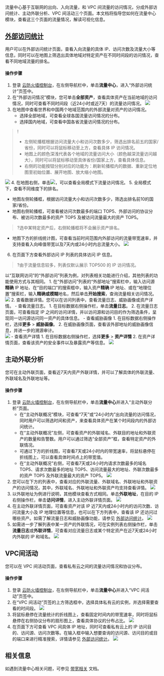
流量中心基于互联网的出向、入向流量，和 VPC 间流量的访问情况，分成外部访问统计、主动外联分析、VPC 间活动三个页面。本文档将指导您如何在流量中心模块，查看这三个页面的流量情况，解读可视化信息。

## [外部访问统计](id:out)
用户可以在外部访问统计页面，查看入向流量的具体 IP、访问次数及流量大小等信息，同时可以在地图上筛选出具体地域对特定资产在不同时间段的访问情况，查看不同地域流量的排名。

#### 操作步骤

1. 登录 [云防火墙控制台](https://console.cloud.tencent.com/cfw)，在左侧导航栏中，单击**流量中心**，进入“外部访问统计”页签中。
2. 在“外部访问情况”模块，您可单击**全部资产**，查看具体资产在当前地域的访问情况，同时可查看不同时间段（近24小时或近7天）的流量访问情况。
  ![](https://main.qcloudimg.com/raw/9469fe505ba4424b7c14eb935540baec.png)
3. 在地图中查看世界和中国两个地域范围内的外部流量对资产的访问情况。
	- 选择全部地域，可查看全球各国流量访问情况的分布。
	- 选择国内地域，可查看中国各省流量访问情况的分布。
>!
>- 左侧轮播框根据访问流量大小和访问次数多少，筛选出排名前五的国家/省份，同时可以将鼠标移动至上方，查看具体 IP 访问情况。
>- 地图上的颜色深浅代表各个地域的流量访问大小（颜色越深流量访问越大），同时可以将鼠标移动至具体省份/国家上方，查看具体信息。
>- 右侧的功能按钮分别对应的功能为：刷新轮播框内的数据、重新定位地图至初始位置、展开地图、放大缩小地图。
>
  ![](https://main.qcloudimg.com/raw/54b1e0aa74cd8179a852d1182185c99b.png)
4. 在地图右侧，单击<img src="https://main.qcloudimg.com/raw/2b3a0dcde8a1f294cfb8d9ba532d8810.png" style="margin:0;">，可以查看全局模式下流量访问情况。
5. 全局模式下，查看不同维度下的排名。
  - 地图左侧轮播框，根据访问流量大小和访问次数多少，筛选出排名前10的国家/省份。
  - 地图右侧轮播框，可查看被访问次数最多的端口 TOP5、外部访问的协议分布、被访问次数最多的资产 TOP5 及被访问流量最大的资产 TOP5。
>?选中某特定资产后，右侧轮播框将不会展示资产排名。
 - 地图下方的折线统计图，可查看当前时间范围内外部访问的流量带宽速率，并支持查看入向峰值带宽以及7天内或24小时内总流量大小。
  ![](https://main.qcloudimg.com/raw/6cc8cee317625402144f39cb904fefc1.png)
6. 在页面下方查看外部访问 IP 列表的具体访问 IP 信息。
>?由于流量信息较多，列表仅默认展示 TOP500 的 IP 访问情况。
>
以“互联网访问”的“外部访问”列表为例，对列表相关功能进行介绍，其他列表的功能使用方式与其相同。
	1. 在“外部访问”列表的“外部地址”搜索栏中，输入访问源**精确** IP 地址、在“目的端口”的搜索框中，输入资产**精确** IP 地址、或在“地理位置”搜索栏，输入**精确或模糊**地名，然后单击**开始搜索**，查询流量相关访问情况。 
	![](https://main.qcloudimg.com/raw/d8576be06b0565c16838f3d15b8ce27f.png)
	2. 查看数据详情。您可以在访问列表中，查看流量日志、威胁画像或资产详情。
		 - 查看流量日志。
			1. 在目标数据右侧操作栏，单击**流量日志**。
			2. 在流量日志页面，可查看指定 IP 之间的访问详情，并以访问源和访问目的作为筛选条件，呈现同一访问源访问同一资产的具体信息。
		 - 查看威胁画像
			 1. 在目标数据右侧操作栏，选择**更多** > **威胁画像**。
			 2. 在威胁画像页面，查看该外部地址的威胁画像信息，并进一步的溯源审计。   
     ![](https://main.qcloudimg.com/raw/d026835fb0122b70b9284d65da9eb75d.png) 
		 - 查看资产详情
			1. 在目标数据右侧操作栏，选择**更多** > **资产详情**
			2. 在资产详情页面，查看该资产的安全事件以及暴露资产等信息。
![](https://main.qcloudimg.com/raw/b30fcd92d3960335a2a8664c8fdf198e.png)

## 主动外联分析
您可在主动外联页面，查看近7天内资产外联详情，并可以了解具体的外联流量、外联域名及外联地址等。
#### 操作步骤

1. 登录 [云防火墙控制台](https://console.cloud.tencent.com/cfw)，在左侧导航栏中，单击**流量中心**并进入“主动外联分析”页面。
	- 在“主动外联概况”模块，可查看“7天”或“24小时内”出向流量的访问情况，同时用户可以筛选时间和资产，来查看具体资产在某个时间段内的外部访问统计。
	- 在“主动外联概况”左侧，可查看资产的外联域名、外联目的地址和外联资产的数量和告警数。用户可以通过筛选“全部资产”框，查看特定资产的外联情况。
	- 可通过下方的折线图，可查看7天或24小时内的带宽速率，将鼠标悬停在折线图上，可以查看具体时间点上的带宽值。
	-  在“主动外联概况”右侧，可查看7天或24小时内请求次数最多的域名 TOP5、请求次数最多的地址 TOP5、访问流量最大的地址、外联次数最多的资产 TOP5 及外联流量最大的资产 TOP5。
   ![](https://main.qcloudimg.com/raw/15ce0208034fde8b4ba70a5c6f214614.png)
2. 您可以在下方的列表中，查看对应的外联流量、外联域名、外联地址和外联资产的访问情况，其中，外联域名、外联地址和外联资产均支持查看详情。
![](https://main.qcloudimg.com/raw/6ade1ae8c6ef6891a3f9da4f7669925a.png)
3. 以外联地址为例进行说明，其他模块查看方式相同。单击**外联地址**，在目的 IP 右侧操作栏，单击**访问详情**，进入主动外联详情页面。
![](https://main.qcloudimg.com/raw/f992ac2e0c44cf4b149261e4ede33078.png)
4. 在主动外联详情页面，可查看资产对该 IP 近7天内或24小时内的访问次数、访问流量大小及 IP 地理位置等信息，也可以在下方列表中，查看该 IP 还访问过哪些资产。如需了解流量日志和威胁画像功能，请参见 [外部访问统计](#out)。
![](https://main.qcloudimg.com/raw/c063add7b80a8e2ae5c33ba085eecdef.png)
5. 如需进一步了解列表中某一资产的外联情况，可在实例列表右侧操作栏，单击**流量日志**或**外联详情**，可查看对应流量日志或某个特定资产在近7天或24小时内外联的 IP 和域名。
![](https://main.qcloudimg.com/raw/99f8e9cc9bad94261e96729a8449f7d6.png)


## VPC间活动
您可以在 VPC 间活动页面，查看私有云之间的流量访问情况和协议分布。
#### 操作步骤

1. 登录 [云防火墙控制台](https://console.cloud.tencent.com/cfw)，在左侧导航栏中，单击**流量中心**并进入“VPC 间活动”页签中。
2. 在“VPC 间活动”页签的上方筛选框中，选择具体私有云的实例，并选择需要查看的时间段。
![](https://main.qcloudimg.com/raw/c40ab77e823b3558235ab74289fef0c3.png)
3. 将鼠标悬停在流量统计的折线图上，查看固定时间内的带宽速率，同时将鼠标悬停在右侧协议分布的扇形图上，查看具体协议的分布占比。
  ![](https://main.qcloudimg.com/raw/e3a0983d991d69ca139ef9cbf11a6582.png)
4. 在页面下方可查看 VPC 间具体 IP 地址，同时可查看私有云上的 IP 访问目的、访问源、访问次数等。在输入框中输入想要查询的访问源、访问目的或目的端口来进行精准搜索，详情请参见 [外部访问统计](#out)。
![](https://main.qcloudimg.com/raw/08c9abae7c84f2ef83d41d808aabc4f1.png)

## 相关信息
如遇到流量中心相关问题，可参见 [带宽相关](https://cloud.tencent.com/document/product/1132/54811) 文档。
